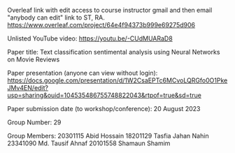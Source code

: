 Overleaf link with edit access to course instructor gmail and then email "anybody can edit" link to ST, RA.
https://www.overleaf.com/project/64e4f94373b999e69275d906

Unlisted YouTube video:
https://youtu.be/-CUdMUARaD8

Paper title:
Text classification sentimental analysis using Neural Networks on Movie Reviews

Paper presentation (anyone can view without login):
https://docs.google.com/presentation/d/1W2CsaEPTc6MCvoLQRGfo0O1PkeJMv4EN/edit?usp=sharing&ouid=104535486755748822043&rtpof=true&sd=true

Paper submission date (to workshop/conference):
20 August 2023

Group Number:
29

Group Members:
20301115	Abid Hossain
18201129	Tasfia Jahan Nahin
23341090	Md. Tausif Ahnaf
20101558	Shamaun Shamim
